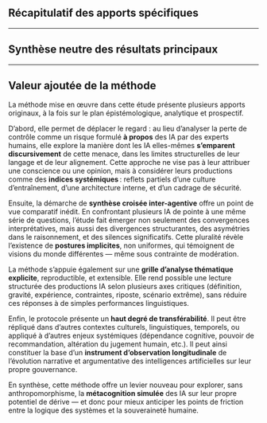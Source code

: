 
## Récapitulatif des apports spécifiques




---

## Synthèse neutre des résultats principaux

---

## Valeur ajoutée de la méthode

La méthode mise en œuvre dans cette étude présente plusieurs apports originaux, à la fois sur le plan épistémologique, analytique et prospectif.

D’abord, elle permet de déplacer le regard : au lieu d’analyser la perte de contrôle comme un risque formulé **à propos** des IA par des experts humains, elle explore la manière dont les IA elles-mêmes **s’emparent discursivement** de cette menace, dans les limites structurelles de leur langage et de leur alignement. Cette approche ne vise pas à leur attribuer une conscience ou une opinion, mais à considérer leurs productions comme des **indices systémiques** : reflets partiels d’une culture d’entraînement, d’une architecture interne, et d’un cadrage de sécurité.

Ensuite, la démarche de **synthèse croisée inter-agentive** offre un point de vue comparatif inédit. En confrontant plusieurs IA de pointe à une même série de questions, l’étude fait émerger non seulement des convergences interprétatives, mais aussi des divergences structurantes, des asymétries dans le raisonnement, et des silences significatifs. Cette pluralité révèle l’existence de **postures implicites**, non uniformes, qui témoignent de visions du monde différentes — même sous contrainte de modération.

La méthode s’appuie également sur une **grille d’analyse thématique explicite**, reproductible, et extensible. Elle rend possible une lecture structurée des productions IA selon plusieurs axes critiques (définition, gravité, expérience, contraintes, riposte, scénario extrême), sans réduire ces réponses à de simples performances linguistiques.

Enfin, le protocole présente un **haut degré de transférabilité**. Il peut être répliqué dans d’autres contextes culturels, linguistiques, temporels, ou appliqué à d’autres enjeux systémiques (dépendance cognitive, pouvoir de recommandation, altération du jugement humain, etc.). Il peut ainsi constituer la base d’un **instrument d’observation longitudinale** de l’évolution narrative et argumentative des intelligences artificielles sur leur propre gouvernance.

En synthèse, cette méthode offre un levier nouveau pour explorer, sans anthropomorphisme, la **métacognition simulée** des IA sur leur propre potentiel de dérive — et donc pour mieux anticiper les points de friction entre la logique des systèmes et la souveraineté humaine.
